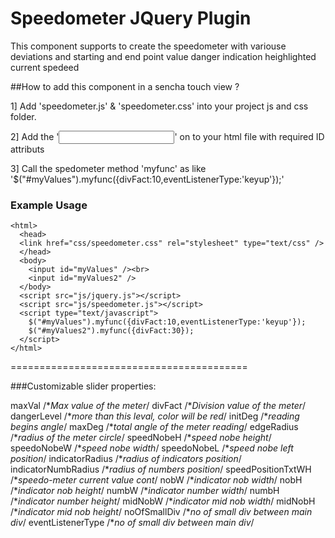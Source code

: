 Speedometer JQuery Plugin
=======================================

This component supports to create the speedometer with variouse deviations and starting and end point value danger indication heighlighted current spedeed

##How to add this component in a sencha touch view ?

1] Add 'speedometer.js' & 'speedometer.css' into your project js and css folder.

2] Add the '<input id="myValues" />' on to your html file with required ID attributs

3] Call the spedometer method 'myfunc' as like '$("#myValues").myfunc({divFact:10,eventListenerType:'keyup'});'

### Example Usage

```  
<html>
  <head>
  <link href="css/speedometer.css" rel="stylesheet" type="text/css" />
  </head>
  <body>
  	<input id="myValues" /><br>
  	<input id="myValues2" />
  </body>
  <script src="js/jquery.js"></script>
  <script src="js/speedometer.js"></script>
  <script type="text/javascript">
  	$("#myValues").myfunc({divFact:10,eventListenerType:'keyup'});
  	$("#myValues2").myfunc({divFact:30});
  </script>
</html>
```

=========================================

###Customizable slider properties:

maxVal              /**Max value of the meter*/
divFact             /**Division value of the meter*/
dangerLevel         /**more than this leval, color will be red*/
initDeg             /**reading begins angle*/
maxDeg              /**total angle of the meter reading*/
edgeRadius          /**radius of the meter circle*/
speedNobeH          /**speed nobe height*/
speedoNobeW         /**speed nobe width*/
speedoNobeL         /**speed nobe left position*/
indicatorRadius     /**radius of indicators position*/
indicatorNumbRadius /**radius of numbers position*/
speedPositionTxtWH  /**speedo-meter current value cont*/
nobW                /**indicator nob width*/
nobH                /**indicator nob height*/
numbW               /**indicator number width*/
numbH               /**indicator number height*/
midNobW             /**indicator mid nob width*/
midNobH             /**indicator mid nob height*/
noOfSmallDiv        /**no of small div between main div*/
eventListenerType   /**no of small div between main div*/
